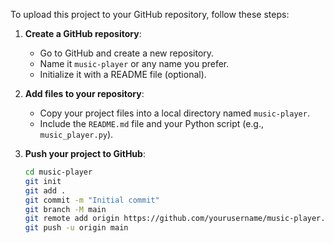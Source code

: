 
To upload this project to your GitHub repository, follow these steps:

1. **Create a GitHub repository**:
   - Go to GitHub and create a new repository.
   - Name it `music-player` or any name you prefer.
   - Initialize it with a README file (optional).

2. **Add files to your repository**:
   - Copy your project files into a local directory named `music-player`.
   - Include the `README.md` file and your Python script (e.g., `music_player.py`).

3. **Push your project to GitHub**:
   ```bash
   cd music-player
   git init
   git add .
   git commit -m "Initial commit"
   git branch -M main
   git remote add origin https://github.com/yourusername/music-player.git
   git push -u origin main
